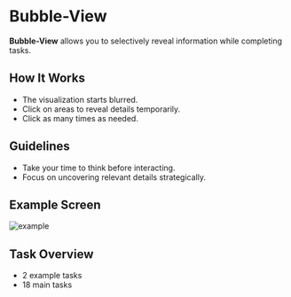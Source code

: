 # Bubble-View  

**Bubble-View** allows you to selectively reveal information while completing tasks.  

## How It Works  
- The visualization starts blurred.  
- Click on areas to reveal details temporarily.  
- Click as many times as needed.  

## Guidelines  
- Take your time to think before interacting.  
- Focus on uncovering relevant details strategically.  

## Example Screen  
![example](/Revisit-Study/tools/assets/bubble.png)  

## Task Overview  
- 2 example tasks  
- 18 main tasks  
